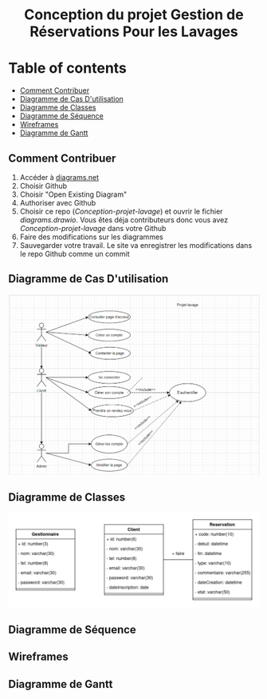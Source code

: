 <h1 align=center>Conception du projet Gestion de Réservations Pour les Lavages</h1>

# Table of contents

- [Comment Contribuer](#comment-contribuer)
- [Diagramme de Cas D'utilisation](#diagramme-de-cas-dutilisation)
- [Diagramme de Classes](#diagramme-de-classes)
- [Diagramme de Séquence](#diagramme-de-séquence)
- [Wireframes](#wireframes)
- [Diagramme de Gantt](#diagramme-de-gantt)


## Comment Contribuer
1. Accéder à [diagrams.net](https://app.diagrams.net/)
2. Choisir Github
3. Choisir "Open Existing Diagram"
4. Authoriser avec Github
5. Choisir ce repo (_Conception-projet-lavage_) et ouvrir le fichier _diagrams.drawio_. Vous êtes déja contributeurs donc vous avez _Conception-projet-lavage_ dans votre Github
6. Faire des modifications sur les diagrammes
7. Sauvegarder votre travail. Le site va enregistrer les modifications dans le repo Github comme un commit

## Diagramme de Cas D'utilisation
![ucecase diagram](/diagram%20d'utilisation.png)

## Diagramme de Classes
![class diagram](/diagrams/class%20diagram.png)

## Diagramme de Séquence

## Wireframes

## Diagramme de Gantt
